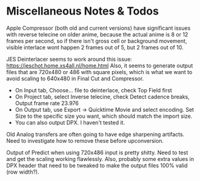 # Miscellaneous Notes & Todos

Apple Compressor (both old and current versions) have significant issues with reverse telecine on older anime,
because the actual anime is 8 or 12 frames per second, so if there isn't gross cell or background movement,
visible interlace wont happen 2 frames out of 5, but 2 frames out of 10.

JES Deinterlacer seems to work around this issue: https://jeschot.home.xs4all.nl/home.html Also, it seems to generate
output files that are 720x480 or 486 with square pixels, which is what we want to avoid scaling to 640x480 in
Final Cut and Compressor.

- On Input tab, Choose... file to deinterlace, check Top Field first
- On Project tab, select Inverse telecine, check Detect cadence breaks, Output frame rate 23.976
- On Output tab, use Export -> Quicktime Movie and select encoding. Set Size to the specific
size you want, which should match the import size.
- You can also output DPX. I haven't tested it.

Old Analog transfers are often going to have edge sharpening artifacts. Need to investigate how to remove these before
upconversion.

Output of Predict when using 720x486 input is pretty shitty. Need to test and get the scaling working flawlessly.
Also, probably some extra values in DPX header that need to be tweaked to make the output files 100% valid (row width?).
